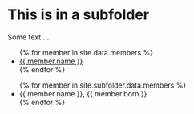 # This is in a subfolder

Some text ...

<ul>
{% for member in site.data.members %}
  <li>
    <a href="https://github.com/{{ member.github }}">
      {{ member.name }}
    </a>
  </li>
{% endfor %}
</ul>


<ul>
{% for member in site.subfolder.data.members %}
  <li>
      {{ member.name }}, {{ member.born }}
  </li>
{% endfor %}
</ul>
